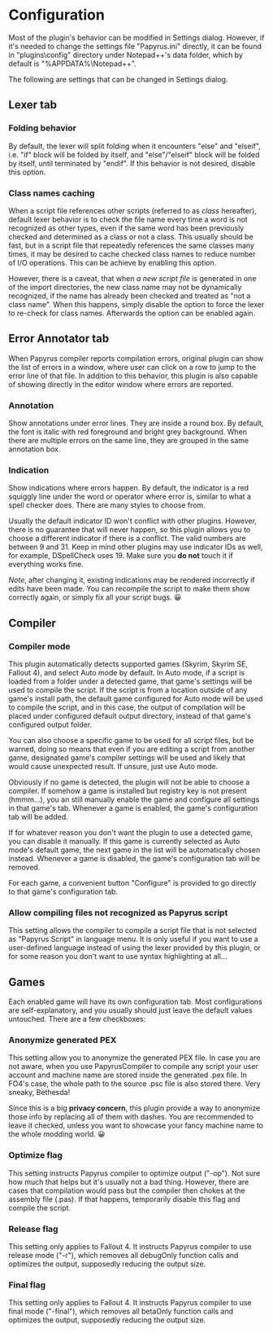 # Configuration
Most of the plugin's behavior can be modified in Settings dialog. However, if it's needed to change the
settings file "Papyrus.ini" directly, it can be found in "plugins\config" directory under Notepad++'s data
folder, which by default is "%APPDATA%\Notepad++".

The following are settings that can be changed in Settings dialog.

## Lexer tab
### Folding behavior
By default, the lexer will split folding when it encounters "else" and "elseif", i.e. "if" block will be
folded by itself, and "else"/"elseif" block will be folded by itself, until terminated by "endif". If this
behavior is not desired, disable this option.

### Class names caching
When a script file references other scripts (referred to as *class* hereafter), default lexer behavior is
to check the file name every time a word is not recognized as other types, even if the same word has been
previously checked and determined as a class or not a class. This usually should be fast, but in a script
file that repeatedly references the same classes many times, it may be desired to cache checked class names
to reduce number of I/O operations. This can be achieve by enabling this option.

However, there is a caveat, that when *a new script file* is generated in one of the import directories,
the new class name may not be dynamically recognized, if the name has already been checked and treated as
"not a class name". When this happens, simply disable the option to force the lexer to re-check for class
names. Afterwards the option can be enabled again.

## Error Annotator tab
When Papyrus compiler reports compilation errors, original plugin can show the list of errors in a window,
where user can click on a row to jump to the error line of that file. In addition to this behavior, this
plugin is also capable of showing directly in the editor window where errors are reported.

### Annotation
Show annotations under error lines. They are inside a round box. By default, the font is italic with red
foreground and bright grey background. When there are multiple errors on the same line, they are grouped
in the same annotation box.

### Indication
Show indications where errors happen. By default, the indicator is a red squiggly line under the word or
operator where error is, similar to what a spell checker does. There are many styles to choose from.

Usually the default indicator ID won't conflict with other plugins. However, there is no guarantee that
will never happen, so this plugin allows you to choose a different indicator if there is a conflict. The
valid numbers are between 9 and 31. Keep in mind other plugins may use indicator IDs as well, for example,
DSpellCheck uses 19. Make sure you **do not** touch it if everything works fine.

*Note*, after changing it, existing indications may be rendered incorrectly if edits have been made. You
can recompile the script to make them show correctly again, or simply fix all your script bugs. 😀


## Compiler

### Compiler mode
This plugin automatically detects supported games (Skyrim, Skyrim SE, Fallout 4), and select Auto mode by
default. In Auto mode, if a script is loaded from a folder under a detected game, that game's settings
will be used to compile the script. If the script is from a location outside of any game's install path,
the default game configured for Auto mode will be used to compile the script, and in this case, the output
of compilation will be placed under configured default output directory, instead of that game's configured
output folder.

You can also choose a specific game to be used for all script files, but be warned, doing so means that
even if you are editing a script from another game, designated game's compiler settings will be used and
likely that would cause unexpected result. If unsure, just use Auto mode.

Obviously if no game is detected, the plugin will not be able to choose a compiler. If somehow a game is
installed but registry key is not present (hmmm...), you an still manually enable the game and configure
all settings in that game's tab. Whenever a game is enabled, the game's configuration tab will be added.

If for whatever reason you don't want the plugin to use a detected game, you can disable it manually. If
this game is currently selected as Auto mode's default game, the next game in the list will be automatically
chosen instead. Whenever a game is disabled, the game's configuration tab will be removed.

For each game, a convenient button "Configure" is provided to go directly to that game's configuration
tab.

### Allow compiling files not recognized as Papyrus script

This setting allows the compiler to compile a script file that is not selected as "Papyrus Script" in
language menu. It is only useful if you want to use a user-defined language instead of using the lexer
provided by this plugin, or for some reason you don't want to use syntax highlighting at all...


## Games

Each enabled game will have its own configuration tab. Most configurations are self-explanatory, and you
usually should just leave the default values untouched. There are a few checkboxes:

### Anonymize generated PEX
This setting allow you to anonymize the generated PEX file. In case you are not aware, when you use
PapyrusCompiler to compile any script your user account and machine name are stored inside the generated
.pex file. In FO4's case, the whole path to the source .psc file is also stored there. Very sneaky,
Bethesda!

Since this is a big **privacy concern**, this plugin provide a way to anonymize those info by replacing
all of them with dashes. You are recommended to leave it checked, unless you want to showcase your fancy
machine name to the whole modding world. 😀

### Optimize flag
This setting instructs Papyrus compiler to optimize output ("-op"). Not sure how much that helps but it's
usually not a bad thing. However, there are cases that compilation would pass but the compiler then chokes
at the assembly file (.pas). If that happens, temporarily disable this flag and compile the script.

### Release flag
This setting only applies to Fallout 4. It instructs Papyrus compiler to use release mode ("-r"), which
removes all debugOnly function calls and optimizes the output, supposedly reducing the output size.

### Final flag
This setting only applies to Fallout 4. It instructs Papyrus compiler to use final mode ("-final"), which
removes all betaOnly  function calls and optimizes the output, supposedly reducing the output size.
